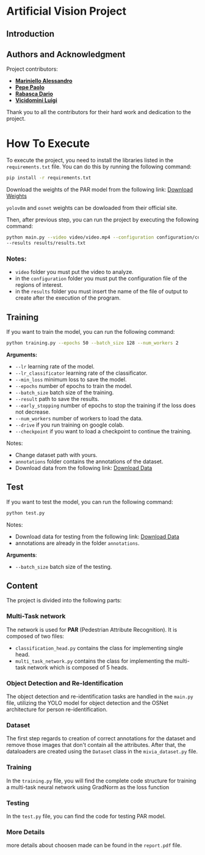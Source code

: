 # Artificial Vision Project
## Introduction


## Authors and Acknowledgment
Project contributors:
- **[Mariniello Alessandro](https://github.com/alexmariniello)**
- **[Pepe Paolo](https://github.com/paolopepe00)**
- **[Rabasca Dario](https://github.com/Dariorab)**
- **[Vicidomini Luigi](https://github.com/luigivicidomini)**

Thank you to all the contributors for their hard work and dedication to the project.

# How To Execute
To execute the project, you need to install the libraries listed in the `requirements.txt` file. 
You can do this by running the following command:

```bash
pip install -r requirements.txt
```

Download the weights of the PAR model from the following link:
[Download Weights](https://drive.google.com/drive/u/1/folders/1-TtZmkiNiRreebRfynGHOwAR9WUIlt-I)

`yolov8m` and `osnet` weights can be dowloaded from their official site.

Then, after previous step,
you can run the project by executing the following command:

```bash
python main.py --video video/video.mp4 --configuration configuration/configuration.txt
--results results/results.txt
```

### Notes:
* `video` folder you must put the video to analyze.
* in the `configuration` folder you must put the configuration file of the regions of interest.
* in the `results` folder you must insert the name of the file of output to create after the execution of the program.



## Training
If you want to train the model, you can run the following command:

```bash
python training.py --epochs 50 --batch_size 128 --num_workers 2
```

**Arguments:**
* `--lr` learning rate of the model.
* `--lr_classificator` learning rate of the classificator.
* `--min_loss` minimum loss to save the model.
* `--epochs` number of epochs to train the model.
* `--batch_size` batch size of the training.
* `--result` path to save the results.
* `--early_stopping` number of epochs to stop the training if the loss does not decrease.
* `--num_workers` number of workers to load the data.
* `--drive` if you run training on google colab.
* `--checkpoint` if you want to load a checkpoint to continue the training.


Notes:
* Change dataset path with yours.
* `annotations` folder contains the annotations of the dataset.
* Download data from the following link:
[Download Data](https://drive.google.com/file/d/1JPIhm5zvWSwYjAdr7rKhrNDF1D9fefPa/view?usp=sharing)


## Test
If you want to test the model, you can run the following command:

```bash
python test.py
```

Notes:
* Download data for testing from the following link:
[Download Data](https://drive.google.com/file/d/1JPIhm5zvWSwYjAdr7rKhrNDF1D9fefPa/view?usp=drive_link)
* annotations are already in the folder `annotations`.

**Arguments**:
* `--batch_size` batch size of the testing.

## Content
The project is divided into the following parts:

### Multi-Task network
The network is used for **PAR** (Pedestrian Attribute Recognition). 
It is composed of two files:
* `classification_head.py` contains the class for implementing single head.
* `multi_task_network.py` contains the class for implementing the multi-task network
which is composed of 5 heads.

### Object Detection and Re-Identification
The object detection and re-identification tasks are handled in the `main.py` file, 
utilizing the YOLO model for object detection and the OSNet architecture 
for person re-identification.

### Dataset
The first step regards to creation of correct annotations
for the dataset and remove those images that don't contain all the attributes.
After that, the dataloaders are created using the `Dataset` class 
in the `mivia_dataset.py` file.

### Training
In the `training.py` file, you will find the complete code structure 
for training a multi-task neural network using GradNorm as the loss function

### Testing
In the `test.py` file, you can find the code for testing PAR model.

### More Details
more details about choosen made can be found in the `report.pdf` file.





